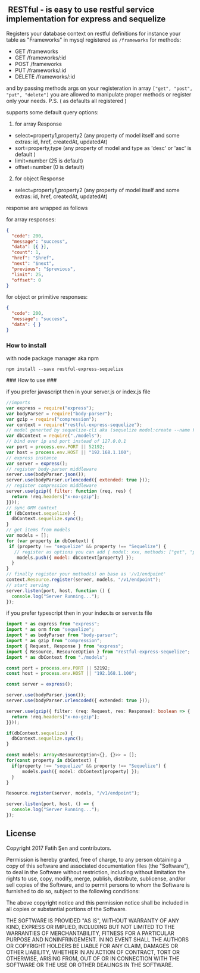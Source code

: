 ##  RESTful - is easy to use restful service implementation for express and sequelize ##

Registers your database context on restful definitions for instance your table as "Frameworks" in mysql registered as `/frameworks` for methods:
  
  * GET     /frameworks
  * GET     /frameworks/:id
  * POST    /frameworks
  * PUT     /frameworks/:id
  * DELETE  /frameworks/:id

and by passing methods args on your registeration in array `["get", "post", "put", "delete"]`
you are allowed to manipulate proper methods or register only your needs. P.S. ( as defaults all registered )

supports some default query options:
  
  1. for array Response
  * select=property1,property2 (any property of model itself and some extras: id, href, createdAt, updatedAt)
  * sort=property,type (any property of model and type as 'desc' or 'asc' is default )
  * limit=number (25 is default)
  * offset=number (0 is default)  
  2. for object Response
  * select=property1,property2 (any property of model itself and some extras: id, href, createdAt, updatedAt)  

response are wrapped as follows

  for array responses:

  ```json
  {
    "code": 200,
    "message": "success",
    "data": [{ }],
    "count": 1, 
    "href": "$href", 
    "next": "$next", 
    "previous": "$previous", 
    "limit": 25,
    "offset": 0
  }
  ```

  for object or primitive responses:

  ```json
  {
    "code": 200,
    "message": "success",
    "data": { } 
  }
  ```

### How to install ###

with node package manager aka npm

`npm install --save restful-express-sequelize`

### How to use ###

if you prefer javascript then in your server.js or index.js file

```javascript
//imports
var express = require("express");
var bodyParser = require("body-parser");
var gzip = require("compression");
var context = require("restful-express-sequelize");
// model generted by sequelize-cli aka (sequelize model:create --name Framework --attributes name:string,lang:string)
var dbContext = require("./models");
// bind over ip and port instead of 127.0.0.1
var port = process.env.PORT || 52192;
var host = process.env.HOST || "192.168.1.100";
// express instance
var server = express();
// register body-parser middleware
server.use(bodyParser.json());
server.use(bodyParser.urlencoded({ extended: true }));
// register compression middleware
server.use(gzip({ filter: function (req, res) {
  return !req.headers["x-no-gzip"];
}}));
// sync ORM context
if (dbContext.sequelize) {
  dbContext.sequelize.sync();
}
// get items from models
var models = [];
for (var property in dbContext) {
 if (property !== "sequelize" && property !== "Sequelize") {
   // register as options you can add { model: xxx, methods: ["get", "post"] } methods are optional 
    models.push({ model: dbContext[property] });
  }
}
// finally register your method(s) on base as '/v1/endpoint'
context.Resource.register(server, models, "/v1/endpoint");
// start serving
server.listen(port, host, function () {
  console.log("Server Running...");
});
```

if you prefer typescript then in your index.ts or server.ts file

```typescript
import * as express from "express";
import * as orm from "sequelize";
import * as bodyParser from "body-parser";
import * as gzip from "compression";
import { Request, Response } from "express";
import { Resource, ResourceOption } from "restful-express-sequelize";
import * as dbContext from "./models";

const port = process.env.PORT || 52192;
const host = process.env.HOST || "192.168.1.100";

const server = express();

server.use(bodyParser.json());
server.use(bodyParser.urlencoded({ extended: true }));

server.use(gzip({ filter: (req: Request, res: Response): boolean => {
  return !req.headers["x-no-gzip"];
}}));

if(dbContext.sequelize) {
  dbContext.sequelize.sync();
}

const models: Array<ResourceOption<{}, {}>> = [];
for(const property in dbContext) {  
  if(property !== "sequelize" && property !== "Sequelize") {
      models.push({ model: dbContext[property] }); 
  }  
}

Resource.register(server, models, "/v1/endpoint");

server.listen(port, host, () => {
  console.log("Server Running...");
});
```

## License ##

Copyright 2017 Fatih Şen and contributors.

Permission is hereby granted, free of charge, to any person obtaining a copy of this software and associated documentation files (the "Software"), to deal in the Software without restriction, including without limitation the rights to use, copy, modify, merge, publish, distribute, sublicense, and/or sell copies of the Software, and to permit persons to whom the Software is furnished to do so, subject to the following conditions:

The above copyright notice and this permission notice shall be included in all copies or substantial portions of the Software.

THE SOFTWARE IS PROVIDED "AS IS", WITHOUT WARRANTY OF ANY KIND, EXPRESS OR IMPLIED, INCLUDING BUT NOT LIMITED TO THE WARRANTIES OF MERCHANTABILITY, FITNESS FOR A PARTICULAR PURPOSE AND NONINFRINGEMENT. IN NO EVENT SHALL THE AUTHORS OR COPYRIGHT HOLDERS BE LIABLE FOR ANY CLAIM, DAMAGES OR OTHER LIABILITY, WHETHER IN AN ACTION OF CONTRACT, TORT OR OTHERWISE, ARISING FROM, OUT OF OR IN CONNECTION WITH THE SOFTWARE OR THE USE OR OTHER DEALINGS IN THE SOFTWARE.
